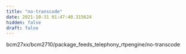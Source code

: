```yaml
---
title: "no-transcode"
date: 2021-10-31 01:47:40.315624
hidden: false
draft: false
---
```


bcm27xx/bcm2710/package_feeds_telephony_rtpengine/no-transcode

